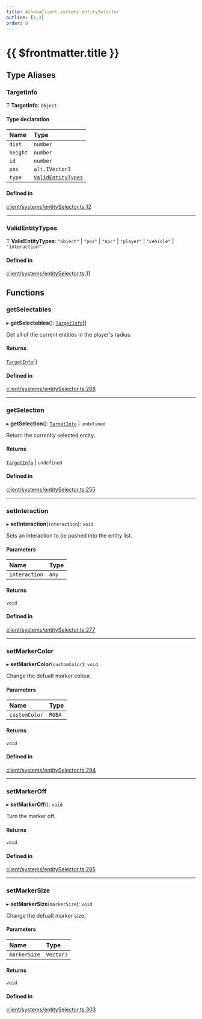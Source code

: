```yaml
---
title: AthenaClient.systems.entitySelector
outline: [1,3]
order: 0
---
```


# {{ $frontmatter.title }}


## Type Aliases

### TargetInfo

Ƭ **TargetInfo**: `Object`

#### Type declaration

| Name | Type |
| :------ | :------ |
| `dist` | `number` |
| `height` | `number` |
| `id` | `number` |
| `pos` | `alt.IVector3` |
| `type` | [`ValidEntityTypes`](client_systems_entitySelector.md#ValidEntityTypes) |

#### Defined in

[client/systems/entitySelector.ts:12](https://github.com/Stuyk/altv-athena/blob/627294b/src/core/client/systems/entitySelector.ts#L12)

___

### ValidEntityTypes

Ƭ **ValidEntityTypes**: ``"object"`` \| ``"pos"`` \| ``"npc"`` \| ``"player"`` \| ``"vehicle"`` \| ``"interaction"``

#### Defined in

[client/systems/entitySelector.ts:11](https://github.com/Stuyk/altv-athena/blob/627294b/src/core/client/systems/entitySelector.ts#L11)

## Functions

### getSelectables

▸ **getSelectables**(): [`TargetInfo`](client_systems_entitySelector.md#TargetInfo)[]

Get all of the current entities in the player's radius.

#### Returns

[`TargetInfo`](client_systems_entitySelector.md#TargetInfo)[]

#### Defined in

[client/systems/entitySelector.ts:268](https://github.com/Stuyk/altv-athena/blob/627294b/src/core/client/systems/entitySelector.ts#L268)

___

### getSelection

▸ **getSelection**(): [`TargetInfo`](client_systems_entitySelector.md#TargetInfo) \| `undefined`

Return the currently selected entity.

#### Returns

[`TargetInfo`](client_systems_entitySelector.md#TargetInfo) \| `undefined`

#### Defined in

[client/systems/entitySelector.ts:255](https://github.com/Stuyk/altv-athena/blob/627294b/src/core/client/systems/entitySelector.ts#L255)

___

### setInteraction

▸ **setInteraction**(`interaction`): `void`

Sets an interaction to be pushed into the entity list.

#### Parameters

| Name | Type |
| :------ | :------ |
| `interaction` | `any` |

#### Returns

`void`

#### Defined in

[client/systems/entitySelector.ts:277](https://github.com/Stuyk/altv-athena/blob/627294b/src/core/client/systems/entitySelector.ts#L277)

___

### setMarkerColor

▸ **setMarkerColor**(`customColor`): `void`

Change the defualt marker colour.

#### Parameters

| Name | Type |
| :------ | :------ |
| `customColor` | `RGBA` |

#### Returns

`void`

#### Defined in

[client/systems/entitySelector.ts:294](https://github.com/Stuyk/altv-athena/blob/627294b/src/core/client/systems/entitySelector.ts#L294)

___

### setMarkerOff

▸ **setMarkerOff**(): `void`

Turn the marker off.

#### Returns

`void`

#### Defined in

[client/systems/entitySelector.ts:285](https://github.com/Stuyk/altv-athena/blob/627294b/src/core/client/systems/entitySelector.ts#L285)

___

### setMarkerSize

▸ **setMarkerSize**(`markerSize`): `void`

Change the defualt marker size.

#### Parameters

| Name | Type |
| :------ | :------ |
| `markerSize` | `Vector3` |

#### Returns

`void`

#### Defined in

[client/systems/entitySelector.ts:303](https://github.com/Stuyk/altv-athena/blob/627294b/src/core/client/systems/entitySelector.ts#L303)
